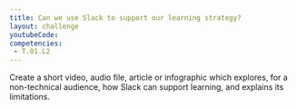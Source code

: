 ```yaml
---
title: Can we use Slack to support our learning strategy?
layout: challenge
youtubeCode: 
competencies:
 - T.01.L2
---
```

Create a short video, audio file, article or infographic which explores, for a non-technical audience, how Slack can support learning, and explains its limitations.